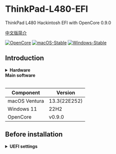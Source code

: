 # ThinkPad-L480-EFI
ThinkPad L480 Hackintosh EFI with OpenCore 0.9.0

[中文版简介](https://github.com/Lifebrowser/ThinkPad-L480-EFI/blob/main/%E7%AE%80%E4%BB%8B.md)


[![OpenCore](https://img.shields.io/badge/OpenCore-0.9.0-lightblue.svg)](https://github.com/acidanthera/OpenCorePkg)
[![macOS-Stable](https://img.shields.io/badge/macOS-13.3-orange.svg)](https://www.apple.com/macos/ventura/)
[![Windows-Stable](https://img.shields.io/badge/Windows-11-blue.svg)](https://www.microsoft.com/en-us/windows)

## Introduction

<details>
<summary><strong>Hardware</strong></summary>
<br>

[UEFI]

| Category  | Component                         | Note                                         |
| --------- | --------------------------------- | -------------------------------------------- |
| CPU       | Intel Core i7-8550U               |                                              |
| GPU       | Intel UHD 620                     |                                              |
| SSD       | Intel 760p 512GB                  |                                              |
| Memory    | 16GB DDR4 2400Mhz                 |                                              |
| Battery   | Single battery                    |                                              |
| Camera    | 720p Camera                       |                                              |
| Wifi & BT | Intel Dual Band Wireless AC 8265  |                                              |
| Input     | PS2 Keyboard & Synaptics TrackPad |                                              |

</details>  

<summary><strong>Main software</strong></summary>
<br>

| Component      | Version        |
| -------------- |  ------------- |
| macOS Ventura  | 13.3(22E252)   |
| Windows 11     | 22H2           |
| OpenCore       | v0.9.0         |

</details>

## Before installation

<details>  

<summary><strong>UEFI settings</strong></summary>
<br>

**Security**

- `Memory Protection -> Execution Prevention` **Enabled**
- `Virtualization -> Intel Virtualization Technology` **Enabled**
- `Virtualization -> Intel VT-d Feature` **Enabled**

**Startup**

- `UEFI/Legacy Boot` **UEFI Only**
- `CSM Support` **No**

## Status

<details>  

<summary><strong>What's working </strong></summary>

- [x] Battery percentage
- [x] CPU power management / performance.
- [x] GPU UHD 620 hardware acceleration / performance.
- [x] HDMI `Closed and opened lid. With audio.
- [x] iMessage, FaceTime, App Store, iTunes Store. **Generate your own SMBIOS**
- [x] Intel I219V Ethernet port.
- [x] Keyboard `Volume and brightness hotkeys.
- [x] Realtek® ALC3287 ("ALC257") Audio.
- [x] SD card reader `Fortunately, USB connected.
- [x] Sleep/Wake.
- [x] TouchPad `1-5 fingers swipe works. Emulate force touch using longer and more voluminous touch.
- [x] TrackPoint  `Works perfectly. Just like on Windows or Linux.
- [x] USB Ports `USB Map is different for devices with Windows Hello camera.
- [x] Web camera.
- [x] Wifi - Intel Dual Band Wireless AC 8265.
- [x] Windows 11 boot from OC boot menu.
- [x] Bluetooth

</details>  

<details>  

<summary><strong>What's not working </strong></summary>


</details>  
